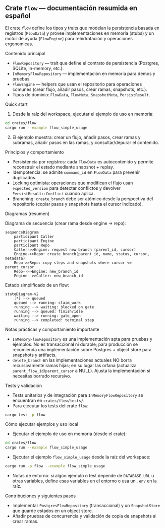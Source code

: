 ## Crate `flow` — documentación resumida en español

El crate `flow` define los tipos y traits que modelan la persistencia basada
en registros (`FlowData`) y provee implementaciones en memoria (stubs) y un
motor de ayuda (`FlowEngine`) para rehidratación y operaciones ergonomicas.

Contenido principal

- `FlowRepository` — trait que define el contrato de persistencia (Postgres,
  SQLite, in-memory, etc.).
- `InMemoryFlowRepository` — implementación en memoria para demos y pruebas.
- `FlowEngine` — helpers que usan el repositorio para operaciones comunes
  (crear flujo, añadir pasos, crear ramas, snapshots, etc.).
- Tipos de dominio: `FlowData`, `FlowMeta`, `SnapshotMeta`, `PersistResult`.

Quick start

1. Desde la raíz del workspace, ejecutar el ejemplo de uso en memoria:

```bash
cd crates/flow
cargo run --example flow_simple_usage
```

2. El ejemplo muestra: crear un flujo, añadir pasos, crear ramas y subramas,
   añadir pasos en las ramas, y consultar/depurar el contenido.

Principios y comportamiento

- Persistencia por registros: cada `FlowData` es autocontenido y permite
  reconstruir el estado mediante snapshot + replay.
- Idempotencia: se admite `command_id` en `FlowData` para prevenir duplicados.
- Locking optimista: operaciones que modifican el flujo usan `expected_version`
  para detectar conflictos y devolver `PersistResult::Conflict` cuando aplica.
- Branching: `create_branch` debe ser atómico desde la perspectiva del
  repositorio (copiar pasos y snapshots hasta el cursor indicado).

Diagramas (resumen)

Diagrama de secuencia (crear rama desde engine -> repo):

```mermaid
sequenceDiagram
    participant Caller
    participant Engine
    participant Repo
    Caller->>Engine: request new branch (parent_id, cursor)
    Engine->>Repo: create_branch(parent_id, name, status, cursor, metadata)
    Repo->>Repo: copy steps and snapshots where cursor <= parent_cursor
    Repo-->>Engine: new_branch_id
    Engine-->>Caller: new_branch_id
```

Estado simplificado de un flow:

```mermaid
stateDiagram-v2
    [*] --> queued
    queued --> running: claim_work
    running --> waiting: blocked on gate
    running --> queued: finish/idle
    waiting --> running: gate_open
    running --> completed: terminal step
```

Notas prácticas y comportamiento importante

- `InMemoryFlowRepository` es una implementación apta para pruebas y ejemplos.
  No es transaccional ni durable; para producción se recomienda una
  implementación sobre Postgres + object store para snapshots y artifacts.
- `delete_branch` en las implementaciones actuales NO borra recursivamente
  ramas hijas; en su lugar las orfana (actualiza `parent_flow_id`/`parent_cursor`
  a NULL). Ajusta la implementación si necesitas borrado recursivo.

Tests y validación

- Tests unitarios y de integración para `InMemoryFlowRepository` se encuentran
  en `crates/flow/tests/`.
- Para ejecutar los tests del crate `flow`:

```bash
cargo test -p flow
```

Cómo ejecutar ejemplos y uso local

- Ejecutar el ejemplo de uso en memoria (desde el crate):

```bash
cd crates/flow
cargo run --example flow_simple_usage
```

- Ejecutar el ejemplo `flow_simple_usage` desde la raíz del workspace:

```bash
cargo run -p flow --example flow_simple_usage
```

- Notas de entorno: si algún ejemplo o test depende de `DATABASE_URL` u otras
  variables, define esas variables en el entorno o usa un `.env` en la raíz.

Contribuciones y siguientes pasos

- Implementar `PostgresFlowRepository` (transaccional) y un `SnapshotStore`
  que guarde estados en un object store.
- Añadir pruebas de concurrencia y validación de copia de snapshots al crear
  ramas.
